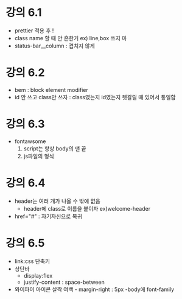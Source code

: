 # 강의 6.1

- prettier 적용 후 !
- class name 할 때 안 흔한거 ex) line,box 쓰지 마
- status-bar\_\_column : 겹치지 않게

# 강의 6.2

- bem : block element modifier
- id 안 쓰고 class만 쓰자 : class였는지 id였는지 헷갈릴 때 있어서 통일함

# 강의 6.3

- fontawsome
  1. script는 항상 body의 맨 끝
  2. js파일의 형식

# 강의 6.4

- header는 여러 개가 나올 수 밖에 없음
  - header에 class로 이름을 붙이자 ex)welcome-header
- href="#" : 자기자신으로 복귀

# 강의 6.5

- link:css 단축키
- 상단바
  - display:flex
  - justify-content : space-between
- 와이파이 아이콘 살짝 여백 - margin-right : 5px
  -body에 font-family
